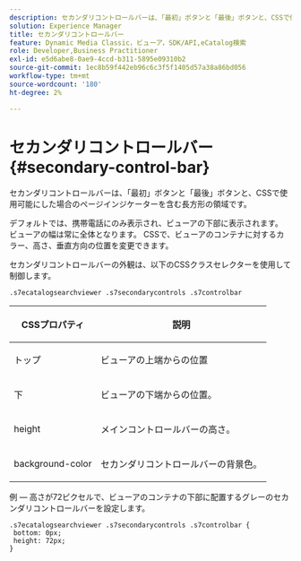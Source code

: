```yaml
---
description: セカンダリコントロールバーは、「最初」ボタンと「最後」ボタンと、CSSで使用可能にした場合のページインジケーターを含む長方形の領域です。
solution: Experience Manager
title: セカンダリコントロールバー
feature: Dynamic Media Classic，ビューア，SDK/API,eCatalog検索
role: Developer,Business Practitioner
exl-id: e5d6abe8-0ae9-4ccd-b311-5895e09310b2
source-git-commit: 1ec8b59f442eb96c6c3f5f1405d57a38a86bd056
workflow-type: tm+mt
source-wordcount: '180'
ht-degree: 2%

---
```


# セカンダリコントロールバー{#secondary-control-bar}

セカンダリコントロールバーは、「最初」ボタンと「最後」ボタンと、CSSで使用可能にした場合のページインジケーターを含む長方形の領域です。

デフォルトでは、携帯電話にのみ表示され、ビューアの下部に表示されます。 ビューアの幅は常に全体となります。 CSSで、ビューアのコンテナに対するカラー、高さ、垂直方向の位置を変更できます。

セカンダリコントロールバーの外観は、以下のCSSクラスセレクターを使用して制御します。

`.s7ecatalogsearchviewer .s7secondarycontrols .s7controlbar`

<table id="table_2C8D322F57114A72B43053CB4539C65C"> 
 <thead> 
  <tr> 
   <th colname="col1" class="entry"> <p> CSSプロパティ </p> </th> 
   <th colname="col2" class="entry"> <p>説明 </p> </th> 
  </tr> 
 </thead>
 <tbody> 
  <tr> 
   <td colname="col1"> <p> <span class="codeph"> トップ </span> </p> </td> 
   <td colname="col2"> <p>ビューアの上端からの位置 </p> </td> 
  </tr> 
  <tr> 
   <td colname="col1"> <p> <span class="codeph"> 下 </span> </p> </td> 
   <td colname="col2"> <p>ビューアの下端からの位置。 </p> </td> 
  </tr> 
  <tr> 
   <td colname="col1"> <p> <span class="codeph"> height </span> </p> </td> 
   <td colname="col2"> <p>メインコントロールバーの高さ。 </p> </td> 
  </tr> 
  <tr> 
   <td colname="col1"> <p> <span class="codeph"> background-color  </span> </p> </td> 
   <td colname="col2"> <p>セカンダリコントロールバーの背景色。 </p> </td> 
  </tr> 
 </tbody> 
</table>

例 — 高さが72ピクセルで、ビューアのコンテナの下部に配置するグレーのセカンダリコントロールバーを設定します。

```
.s7ecatalogsearchviewer .s7secondarycontrols .s7controlbar {  
 bottom: 0px; 
 height: 72px; 
}
```
